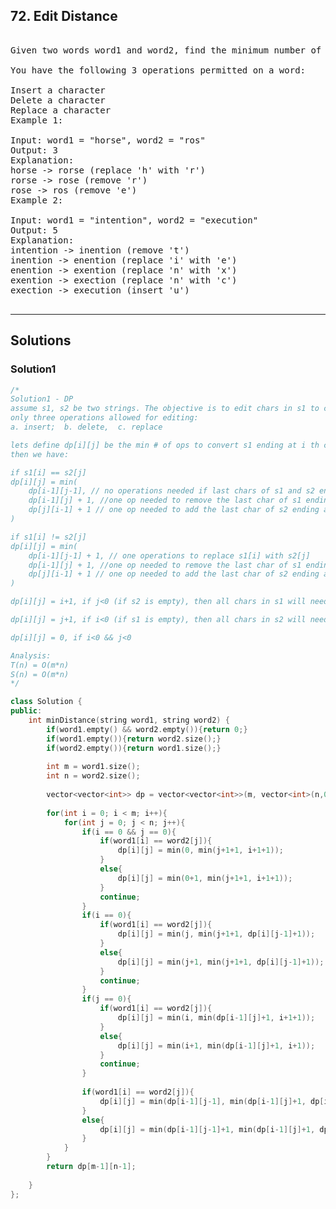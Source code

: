 ## 72. Edit Distance

<pre>

Given two words word1 and word2, find the minimum number of operations required to convert word1 to word2.

You have the following 3 operations permitted on a word:

Insert a character
Delete a character
Replace a character
Example 1:

Input: word1 = "horse", word2 = "ros"
Output: 3
Explanation: 
horse -> rorse (replace 'h' with 'r')
rorse -> rose (remove 'r')
rose -> ros (remove 'e')
Example 2:

Input: word1 = "intention", word2 = "execution"
Output: 5
Explanation: 
intention -> inention (remove 't')
inention -> enention (replace 'i' with 'e')
enention -> exention (replace 'n' with 'x')
exention -> exection (replace 'n' with 'c')
exection -> execution (insert 'u')

</pre>

---------------------------------------------------------

## Solutions

### Solution1

```c++
/*
Solution1 - DP 
assume s1, s2 be two strings. The objective is to edit chars in s1 to convert it to s2
only three operations allowed for editing:
a. insert;  b. delete,  c. replace

lets define dp[i][j] be the min # of ops to convert s1 ending at i th char to s2 ending at j th char,
then we have:

if s1[i] == s2[j]
dp[i][j] = min(
    dp[i-1][j-1], // no operations needed if last chars of s1 and s2 ending at i and j th postion are the same
    dp[i-1][j] + 1, //one op needed to remove the last char of s1 ending at i
    dp[j][i-1] + 1 // one op needed to add the last char of s2 ending at j
)

if s1[i] != s2[j]
dp[i][j] = min(
    dp[i-1][j-1] + 1, // one operations to replace s1[i] with s2[j]
    dp[i-1][j] + 1, //one op needed to remove the last char of s1 ending at i
    dp[j][i-1] + 1 // one op needed to add the last char of s2 ending at j
)

dp[i][j] = i+1, if j<0 (if s2 is empty), then all chars in s1 will need to be deleted

dp[i][j] = j+1, if i<0 (if s1 is empty), then all chars in s2 will need to be inserted to s1

dp[i][j] = 0, if i<0 && j<0

Analysis:
T(n) = O(m*n)
S(n) = O(m*n)
*/

class Solution {
public:
    int minDistance(string word1, string word2) {
        if(word1.empty() && word2.empty()){return 0;}
        if(word1.empty()){return word2.size();}
        if(word2.empty()){return word1.size();}
        
        int m = word1.size();
        int n = word2.size();
        
        vector<vector<int>> dp = vector<vector<int>>(m, vector<int>(n,0));
        
        for(int i = 0; i < m; i++){
            for(int j = 0; j < n; j++){
                if(i == 0 && j == 0){
                    if(word1[i] == word2[j]){
                        dp[i][j] = min(0, min(j+1+1, i+1+1));
                    }
                    else{
                        dp[i][j] = min(0+1, min(j+1+1, i+1+1));
                    }
                    continue;
                }
                if(i == 0){
                    if(word1[i] == word2[j]){
                        dp[i][j] = min(j, min(j+1+1, dp[i][j-1]+1));
                    }
                    else{
                        dp[i][j] = min(j+1, min(j+1+1, dp[i][j-1]+1));
                    }
                    continue;
                }
                if(j == 0){
                    if(word1[i] == word2[j]){
                        dp[i][j] = min(i, min(dp[i-1][j]+1, i+1+1));
                    }
                    else{
                        dp[i][j] = min(i+1, min(dp[i-1][j]+1, i+1));
                    }
                    continue;
                }
                
                if(word1[i] == word2[j]){
                    dp[i][j] = min(dp[i-1][j-1], min(dp[i-1][j]+1, dp[i][j-1]+1));
                }
                else{
                    dp[i][j] = min(dp[i-1][j-1]+1, min(dp[i-1][j]+1, dp[i][j-1]+1));
                }
            }
        }
        return dp[m-1][n-1];
        
    }
};

```
